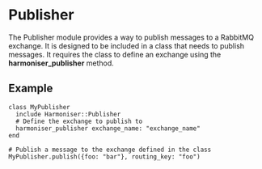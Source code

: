 # Publisher

The Publisher module provides a way to publish messages to a RabbitMQ exchange. It is designed to be included in a class that needs to publish messages. It requires the class to define an exchange using the **harmoniser_publisher** method.

## Example

```
class MyPublisher
  include Harmoniser::Publisher
  # Define the exchange to publish to
  harmoniser_publisher exchange_name: "exchange_name"
end

# Publish a message to the exchange defined in the class
MyPublisher.publish({foo: "bar"}, routing_key: "foo")
```


